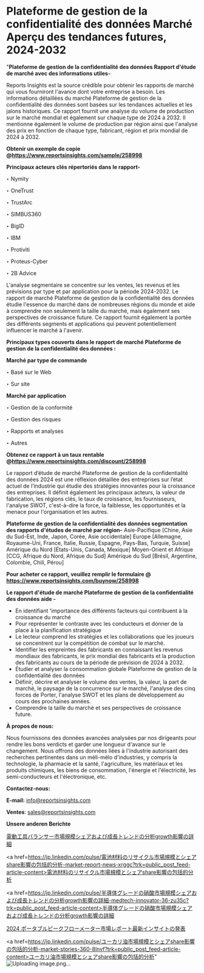 # Plateforme de gestion de la confidentialité des données Marché Aperçu des tendances futures, 2024-2032

"<strong>Plateforme de gestion de la confidentialité des données Rapport d'étude de marché avec des informations utiles-</strong>

Reports Insights est la source crédible pour obtenir les rapports de marché qui vous fourniront l'avance dont votre entreprise a besoin. Les informations détaillées du marché Plateforme de gestion de la confidentialité des données sont basées sur les tendances actuelles et les jalons historiques. Ce rapport fournit une analyse du volume de production sur le marché mondial et également sur chaque type de 2024 à 2032. Il mentionne également le volume de production par région ainsi que l'analyse des prix en fonction de chaque type, fabricant, région et prix mondial de 2024 à 2032.

<strong><b>Obtenir un exemple de copie @</b></strong><a href=https://www.reportsinsights.com/sample/258998><strong><b>https://www.reportsinsights.com/sample/258998</b></strong></a>

<b>Principaux acteurs clés répertoriés dans le rapport-</b>

<b> </b>‣ Nymity

‣ OneTrust

‣ TrustArc

‣ SIMBUS360

‣ BigID

‣ IBM

‣ Protiviti

‣ Proteus-Cyber

‣ 2B Advice

L'analyse segmentaire se concentre sur les ventes, les revenus et les prévisions par type et par application pour la période 2024-2032. Le rapport de marché Plateforme de gestion de la confidentialité des données étudie l'essence du marché dans de nombreuses régions du monde et aide à comprendre non seulement la taille du marché, mais également ses perspectives de croissance future. Ce rapport fournit également la portée des différents segments et applications qui peuvent potentiellement influencer le marché à l'avenir.

<strong>Principaux types couverts dans le rapport de marché Plateforme de gestion de la confidentialité des données :</strong>

<strong>Marché par type de commande</strong>

‣ Basé sur le Web

‣ Sur site

<strong>Marché par application</strong>

‣ Gestion de la conformité

‣ Gestion des risques

‣ Rapports et analyses

‣ Autres

<strong><b>Obtenez ce rapport à un taux rentable @</b></strong><a href=https://www.reportsinsights.com/discount/258998><strong><b>https://www.reportsinsights.com/discount/258998</b></strong></a>

Le rapport d’étude de marché Plateforme de gestion de la confidentialité des données 2024 est une réflexion détaillée des entreprises sur l’état actuel de l’industrie qui étudie des stratégies innovantes pour la croissance des entreprises. Il définit également les principaux acteurs, la valeur de fabrication, les régions clés, le taux de croissance, les fournisseurs, l'analyse SWOT, c'est-à-dire la force, la faiblesse, les opportunités et la menace pour l'organisation et les autres.

<strong>Plateforme de gestion de la confidentialité des données segmentation des rapports d'études de marché par région-</strong>
Asie-Pacifique [Chine, Asie du Sud-Est, Inde, Japon, Corée, Asie occidentale]
Europe [Allemagne, Royaume-Uni, France, Italie, Russie, Espagne, Pays-Bas, Turquie, Suisse]
Amérique du Nord [États-Unis, Canada, Mexique]
Moyen-Orient et Afrique [CCG, Afrique du Nord, Afrique du Sud]
Amérique du Sud [Brésil, Argentine, Colombie, Chili, Pérou]

<strong>Pour acheter ce rapport, veuillez remplir le formulaire @   <a href=https://www.reportsinsights.com/buynow/258998>https://www.reportsinsights.com/buynow/258998</a></strong>

<strong>Le rapport d'étude de marché Plateforme de gestion de la confidentialité des données aide -</strong>
<ul>
  <li>En identifiant 'importance des différents facteurs qui contribuent à la croissance du marché</li>
  <li>Pour représenter le contraste avec les conducteurs et donner de la place à la planification stratégique</li>
  <li>Le lecteur comprend les stratégies et les collaborations que les joueurs se concentrent sur la compétition de combat sur le marché.</li>
  <li>Identifier les empreintes des fabricants en connaissant les revenus mondiaux des fabricants, le prix mondial des fabricants et la production des fabricants au cours de la période de prévision de 2024 à 2032.</li>
  <li>Étudier et analyser la consommation globale Plateforme de gestion de la confidentialité des données</li>
  <li>Définir, décrire et analyser le volume des ventes, la valeur, la part de marché, le paysage de la concurrence sur le marché, l'analyse des cinq forces de Porter, l'analyse SWOT et les plans de développement au cours des prochaines années.</li>
  <li>Comprendre la taille du marché et ses perspectives de croissance future.</li>
</ul>
<strong>À propos de nous:</strong>

Nous fournissons des données avancées analysées par nos dirigeants pour rendre les bons verdicts et garder une longueur d'avance sur le changement. Nous offrons des données liées à l'industrie autorisant des recherches pertinentes dans un méli-mélo d'industries, y compris la technologie, la pharmacie et la santé, l'agriculture, les matériaux et les produits chimiques, les biens de consommation, l'énergie et l'électricité, les semi-conducteurs et l'électronique, etc.

<strong>Contactez-nous:</strong>

<strong>E-mail:</strong> <a href=mailto:info@reportsinsights.com>info@reportsinsights.com</a>

<strong>Ventes</strong>: <a href=mailto:sales@reportsinsights.com>sales@reportsinsights.com</a>

<strong>Unsere anderen Berichte</strong>

<a href=https://www.linkedin.com/pulse/電動工具バランサー市場規模シェアおよび成長トレンドの分析growth影響の詳細-community-market-research-swv8f/>電動工具バランサー市場規模シェアおよび成長トレンドの分析growth影響の詳細</a>

<a href=https://jp.linkedin.com/pulse/電池材料のリサイクル市場規模とシェアshare影響の包括的分析-market-report-news-xrggc?trk=public_post_feed-article-content>電池材料のリサイクル市場規模とシェアshare影響の包括的分析</a>

<a href=https://jp.linkedin.com/pulse/半導体グレードの硝酸市場規模シェアおよび成長トレンドの分析growth影響の詳細-medtech-innovator-36-zu35c?trk=public_post_feed-article-content>半導体グレードの硝酸市場規模シェアおよび成長トレンドの分析growth影響の詳細</a>

<a href=https://www.linkedin.com/pulse/2024-ポータブルピークフローメーター市場レポート最新インサイトの発表-reportsinsights-pvt-ltd-bay2f/>2024 ポータブルピークフローメーター市場レポート最新インサイトの発表</a>

<a href=https://jp.linkedin.com/pulse/ユーカリ油市場規模とシェアshare影響の包括的分析-market-stories-360-8lnvf?trk=public_post_feed-article-content>ユーカリ油市場規模とシェアshare影響の包括的分析</a>"
![Uploading image.png…]()
